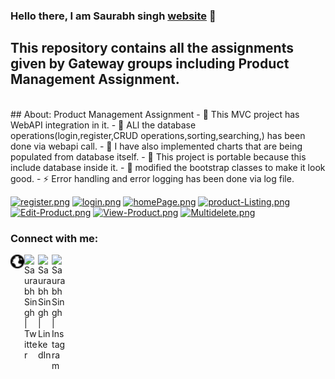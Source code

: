 ### Hello there, I am Saurabh singh [website] 👋
## This repository contains all the assignments given by Gateway groups including Product Management Assignment.
<br/>
## About: Product Management Assignment
- 🔭 This MVC project has WebAPI integration in it.
- 🌱 ALl the database operations(login,register,CRUD operations,sorting,searching,) has been done via webapi call.
- 🔭 I have also implemented charts that are being populated from database itself.
- 👯 This project is portable because this include database inside it.
- 🥅 modified the bootstrap classes to make it look good.
- ⚡ Error handling and error logging has been done via log file.

[![register.png](https://i.postimg.cc/wvqRXBpX/register.png)](https://postimg.cc/mcnrRBhk)
[![login.png](https://i.postimg.cc/NFPXfvZ1/login.png)](https://postimg.cc/RJKhXySF)
[![homePage.png](https://i.postimg.cc/rpcDTpzB/homePage.png)](https://postimg.cc/Js6rcMNx)
[![product-Listing.png](https://i.postimg.cc/d3z0xszS/product-Listing.png)](https://postimg.cc/WqwjDvpM)
[![Edit-Product.png](https://i.postimg.cc/QNWKcvLn/Edit-Product.png)](https://postimg.cc/yWsNHQ8F)
[![View-Product.png](https://i.postimg.cc/s2wgR9kW/View-Product.png)](https://postimg.cc/gwLWVRkc)
[![Multidelete.png](https://i.postimg.cc/rw2mGpGD/Multidelete.png)](https://postimg.cc/3d9YYYch)




### Connect with me:

[<img align="left" alt="developersaurabh.ml" width="22px" src="https://raw.githubusercontent.com/iconic/open-iconic/master/svg/globe.svg" />][website]
[<img align="left" alt="Saurabh Singh | Twitter" width="22px" src="https://cdn.jsdelivr.net/npm/simple-icons@v3/icons/twitter.svg" />][twitter]
[<img align="left" alt="Saurabh Singh | LinkedIn" width="22px" src="https://cdn.jsdelivr.net/npm/simple-icons@v3/icons/linkedin.svg" />][linkedin]
[<img align="left" alt="Saurabh Singh | Instagram" width="22px" src="https://cdn.jsdelivr.net/npm/simple-icons@v3/icons/instagram.svg" />][instagram]

<br />

[website]: https://developersaurabh.ml
[twitter]: https://twitter.com/Saurabh89157654
[instagram]: https://instagram.com/damn_rajput/
[linkedin]: https://linkedin.com/in/saurabh-singh-42a727148/
